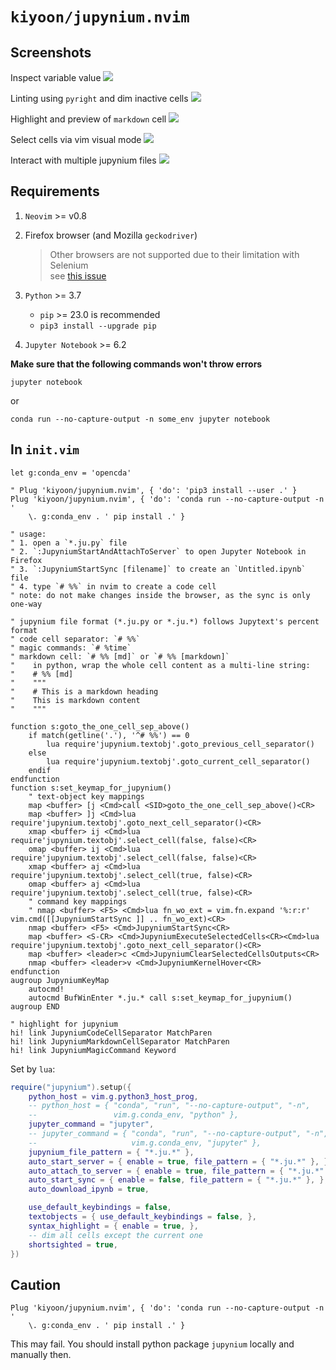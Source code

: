 # `kiyoon/jupynium.nvim`

## Screenshots

Inspect variable value
![](./imgs/jupy/jupynium_inspect_var_value.png)

Linting using `pyright` and dim inactive cells
![](./imgs/jupy/jupynium_linting_using_pyright_and_dim_inactive_cells.png)

Highlight and preview of `markdown` cell
![](./imgs/jupy/jupynium_md_highlight_and_preview.png)

Select cells via vim visual mode
![](./imgs/jupy/jupynium_select_cells_using_visual_mode.png)

Interact with multiple jupynium files
![](./imgs/jupy/jupynium_interact_with_multiple_jupy_files.png)

## Requirements

1. `Neovim` >= v0.8  
2. Firefox browser (and Mozilla `geckodriver`)  
    > Other browsers are not supported due to their limitation with Selenium  
    > see [this issue](https://github.com/kiyoon/jupynium.nvim/issues/49#issuecomment-1443304753)  

3. `Python` >= 3.7  
    - `pip` >= 23.0 is recommended  
    - `pip3 install --upgrade pip`  
4. `Jupyter Notebook` >= 6.2  

**Make sure that the following commands won't throw errors**  

```
jupyter notebook
```
or  
```
conda run --no-capture-output -n some_env jupyter notebook
```

## In `init.vim`

``` vim
let g:conda_env = 'opencda'

" Plug 'kiyoon/jupynium.nvim', { 'do': 'pip3 install --user .' }
Plug 'kiyoon/jupynium.nvim', { 'do': 'conda run --no-capture-output -n '
    \. g:conda_env . ' pip install .' }

" usage:
" 1. open a `*.ju.py` file
" 2. `:JupyniumStartAndAttachToServer` to open Jupyter Notebook in Firefox
" 3. `:JupyniumStartSync [filename]` to create an `Untitled.ipynb` file
" 4. type `# %%` in nvim to create a code cell
" note: do not make changes inside the browser, as the sync is only one-way

" jupynium file format (*.ju.py or *.ju.*) follows Jupytext's percent format
" code cell separator: `# %%`
" magic commands: `# %time`
" markdown cell: `# %% [md]` or `# %% [markdown]`
"    in python, wrap the whole cell content as a multi-line string:
"    # %% [md]
"    """
"    # This is a markdown heading
"    This is markdown content
"    """

function s:goto_the_one_cell_sep_above()
    if match(getline('.'), '^# %%') == 0
        lua require'jupynium.textobj'.goto_previous_cell_separator()
    else
        lua require'jupynium.textobj'.goto_current_cell_separator()
    endif
endfunction
function s:set_keymap_for_jupynium()
    " text-object key mappings
    map <buffer> [j <Cmd>call <SID>goto_the_one_cell_sep_above()<CR>
    map <buffer> ]j <Cmd>lua require'jupynium.textobj'.goto_next_cell_separator()<CR>
    xmap <buffer> ij <Cmd>lua require'jupynium.textobj'.select_cell(false, false)<CR>
    omap <buffer> ij <Cmd>lua require'jupynium.textobj'.select_cell(false, false)<CR>
    xmap <buffer> aj <Cmd>lua require'jupynium.textobj'.select_cell(true, false)<CR>
    omap <buffer> aj <Cmd>lua require'jupynium.textobj'.select_cell(true, false)<CR>
    " command key mappings
    " nmap <buffer> <F5> <Cmd>lua fn_wo_ext = vim.fn.expand '%:r:r' vim.cmd([[JupyniumStartSync ]] .. fn_wo_ext)<CR>
    nmap <buffer> <F5> <Cmd>JupyniumStartSync<CR>
    map <buffer> <S-CR> <Cmd>JupyniumExecuteSelectedCells<CR><Cmd>lua require'jupynium.textobj'.goto_next_cell_separator()<CR>
    map <buffer> <leader>c <Cmd>JupyniumClearSelectedCellsOutputs<CR>
    nmap <buffer> <leader>v <Cmd>JupyniumKernelHover<CR>
endfunction
augroup JupyniumKeyMap
    autocmd!
    autocmd BufWinEnter *.ju.* call s:set_keymap_for_jupynium()
augroup END

" highlight for jupynium
hi! link JupyniumCodeCellSeparator MatchParen
hi! link JupyniumMarkdownCellSeparator MatchParen
hi! link JupyniumMagicCommand Keyword
```

Set by `lua`:  
``` lua
require("jupynium").setup({
    python_host = vim.g.python3_host_prog,
    -- python_host = { "conda", "run", "--no-capture-output", "-n",
    --                 vim.g.conda_env, "python" },
    jupyter_command = "jupyter",
    -- jupyter_command = { "conda", "run", "--no-capture-output", "-n",
    --                     vim.g.conda_env, "jupyter" },
    jupynium_file_pattern = { "*.ju.*" },
    auto_start_server = { enable = true, file_pattern = { "*.ju.*" }, },
    auto_attach_to_server = { enable = true, file_pattern = { "*.ju.*" }, },
    auto_start_sync = { enable = false, file_pattern = { "*.ju.*" }, },
    auto_download_ipynb = true,

    use_default_keybindings = false,
    textobjects = { use_default_keybindings = false, },
    syntax_highlight = { enable = true, },
    -- dim all cells except the current one
    shortsighted = true,
})
```

## Caution

``` vim
Plug 'kiyoon/jupynium.nvim', { 'do': 'conda run --no-capture-output -n '
    \. g:conda_env . ' pip install .' }
```

This may fail. You should install python package `jupynium` locally and manually then.  
